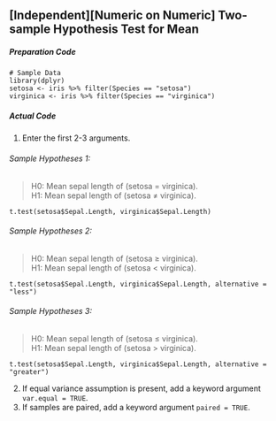 ## \[Independent\]\[Numeric on Numeric\] Two-sample Hypothesis Test for Mean
##### Preparation Code
```
# Sample Data
library(dplyr)
setosa <- iris %>% filter(Species == "setosa")
virginica <- iris %>% filter(Species == "virginica")
```
##### Actual Code
1. Enter the first 2-3 arguments.
###### Sample Hypotheses 1:
>H0: Mean sepal length of (setosa = virginica).</br>
>H1: Mean sepal length of (setosa ≠ virginica).
```
t.test(setosa$Sepal.Length, virginica$Sepal.Length)
```
###### Sample Hypotheses 2:
>H0: Mean sepal length of (setosa ≥ virginica).</br>
>H1: Mean sepal length of (setosa < virginica).
```
t.test(setosa$Sepal.Length, virginica$Sepal.Length, alternative = "less")
```
###### Sample Hypotheses 3:
>H0: Mean sepal length of (setosa ≤ virginica).</br>
>H1: Mean sepal length of (setosa > virginica).
```
t.test(setosa$Sepal.Length, virginica$Sepal.Length, alternative = "greater")
```
2. If equal variance assumption is present, add a keyword argument `var.equal = TRUE`.
3. If samples are paired, add a keyword argument `paired = TRUE`.
